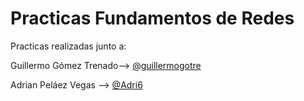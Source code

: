 # Practicas Fundamentos de Redes

Practicas realizadas junto a:


Guillermo Gómez Trenado--> [@guillermogotre](https://github.com/guillermogotre)



Adrian Peláez Vegas --> [@Adri6](https://github.com/Adri6)
